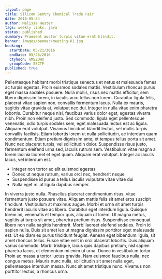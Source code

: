 ```yaml
---
layout: page
title: Silicon Sentry Chemical Trade Fair
date: 2016-05-24
author: Melissa Hester
tags: weekly links, java
status: published
summary: Praesent auctor turpis vitae erat blandit.
banner: images/banner/meeting-01.jpg
booking:
  startDate: 05/21/2016
  endDate: 05/26/2016
  ctyhocn: AMSZUHX
  groupCode: SSCTF
published: true
---
```

Pellentesque habitant morbi tristique senectus et netus et malesuada fames ac turpis egestas. Proin euismod sodales mattis. Vestibulum rhoncus purus eget massa sodales posuere. Nulla mollis, risus nec mattis efficitur, sem libero dignissim lorem, in iaculis arcu tellus non lorem. Curabitur ligula felis, placerat vitae sapien non, convallis fermentum lacus. Nulla ex mauris, sagittis vitae gravida at, volutpat nec dui. Integer in nulla vitae enim pharetra lobortis. Curabitur neque nisl, faucibus varius dolor eget, egestas viverra nibh. Proin non eleifend justo. Sed commodo, ligula eget pellentesque venenatis, odio turpis sodales sem, eget malesuada lectus est ac ligula.
Aliquam erat volutpat. Vivamus tincidunt blandit lectus, vel mollis turpis convallis facilisis. Etiam lobortis lorem ut nulla sollicitudin, ac interdum quam condimentum. Etiam pretium dignissim ante, et tempus tellus porta sit amet. Nunc nec placerat turpis, vel sollicitudin dolor. Suspendisse risus justo, fermentum eleifend urna sed, iaculis rutrum sem. Vestibulum vitae magna a lorem lacinia laoreet et eget quam. Aliquam erat volutpat. Integer ac iaculis lacus, vel interdum est.

* Integer non tortor ac elit euismod egestas
* Donec ut neque rutrum, varius orci nec, hendrerit neque
* Suspendisse id purus a tellus iaculis vulputate vitae vitae dui
* Nulla eget mi at ligula dapibus semper.

In viverra justo nulla. Phasellus placerat condimentum risus, vitae fermentum justo posuere vitae. Aliquam mattis felis sit amet eros suscipit tincidunt. Vestibulum at maximus augue. Morbi et urna sit amet turpis hendrerit iaculis vitae ac libero. Curabitur eget interdum ligula. Quisque lorem mi, venenatis et tempor quis, aliquam ut lorem. Ut magna metus, sagittis at turpis sit amet, pharetra pretium risus. Suspendisse consequat libero non nulla sagittis hendrerit. Morbi laoreet eleifend sodales. Proin id sapien nulla. Duis sit amet leo ut magna dignissim porttitor eget malesuada est. Ut eu diam eu purus tincidunt feugiat. Aenean eget bibendum ligula, sit amet rhoncus tellus. Fusce vitae velit in orci placerat lobortis.
Duis aliquam varius commodo. Morbi tristique, lacus quis dapibus pretium, nisl sapien pharetra lacus, et elementum mi enim ut urna. Donec in vestibulum tortor. Proin ac massa a tortor luctus gravida. Nam euismod faucibus nulla, nec congue metus. Mauris nunc nulla, sollicitudin sit amet nulla eget, pellentesque interdum massa. Nunc sit amet tristique nunc. Vivamus non porttitor lectus, a rhoncus urna.
